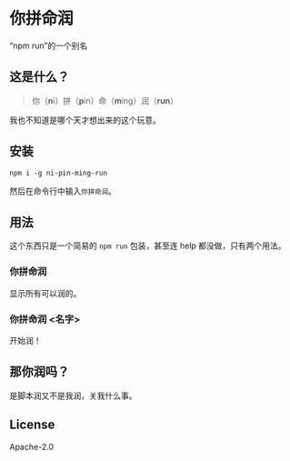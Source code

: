 # 你拼命润

“npm run”的一个别名

## 这是什么？

> 你（**n**i）拼（**p**in）命（**m**ing）润（**run**）

我也不知道是哪个天才想出来的这个玩意。

## 安装

```shell
npm i -g ni-pin-ming-run
```

然后在命令行中输入`你拼命润`。

## 用法

这个东西只是一个简易的 `npm run` 包装，甚至连 help 都没做，只有两个用法。

### 你拼命润

显示所有可以润的。

### 你拼命润 \<名字\>

开始润！

## 那你润吗？

是脚本润又不是我润，关我什么事。

## License

Apache-2.0